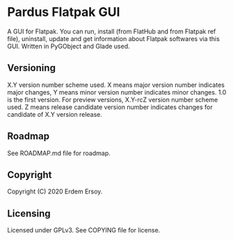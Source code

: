 # Pardus Flatpak GUI

A GUI for Flatpak. You can run, install (from FlatHub and from Flatpak ref file), uninstall, update and get information about Flatpak softwares via this GUI. Written in PyGObject and Glade used.

## Versioning

X.Y version number scheme used. X means major version number indicates major changes, Y means minor version number indicates minor changes. 1.0 is the first version. For preview versions, X.Y-rcZ version number scheme used. Z means release candidate version number indicates changes for candidate of X.Y version release.

## Roadmap

See ROADMAP.md file for roadmap.

## Copyright

Copyright (C) 2020 Erdem Ersoy.

## Licensing

Licensed under GPLv3. See COPYING file for license.
